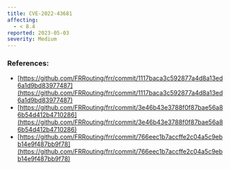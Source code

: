 ```yaml
---
title: CVE-2022-43681
affecting:
  - < 8.4
reported: 2023-05-03
severity: Medium
---
```


### References:
- [https://github.com/FRRouting/frr/commit/1117baca3c592877a4d8a13ed6a1d9bd83977487](https://github.com/FRRouting/frr/commit/1117baca3c592877a4d8a13ed6a1d9bd83977487)
- [https://github.com/FRRouting/frr/commit/3e46b43e3788f0f87bae56a86b54d412b4710286](https://github.com/FRRouting/frr/commit/3e46b43e3788f0f87bae56a86b54d412b4710286)
- [https://github.com/FRRouting/frr/commit/766eec1b7accffe2c04a5c9ebb14e9f487bb9f78](https://github.com/FRRouting/frr/commit/766eec1b7accffe2c04a5c9ebb14e9f487bb9f78)
